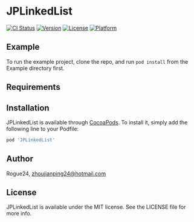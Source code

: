 # JPLinkedList

[![CI Status](https://img.shields.io/travis/Rogue24/JPLinkedList.svg?style=flat)](https://travis-ci.org/Rogue24/JPLinkedList)
[![Version](https://img.shields.io/cocoapods/v/JPLinkedList.svg?style=flat)](https://cocoapods.org/pods/JPLinkedList)
[![License](https://img.shields.io/cocoapods/l/JPLinkedList.svg?style=flat)](https://cocoapods.org/pods/JPLinkedList)
[![Platform](https://img.shields.io/cocoapods/p/JPLinkedList.svg?style=flat)](https://cocoapods.org/pods/JPLinkedList)

## Example

To run the example project, clone the repo, and run `pod install` from the Example directory first.

## Requirements

## Installation

JPLinkedList is available through [CocoaPods](https://cocoapods.org). To install
it, simply add the following line to your Podfile:

```ruby
pod 'JPLinkedList'
```

## Author

Rogue24, zhoujianping24@hotmail.com

## License

JPLinkedList is available under the MIT license. See the LICENSE file for more info.
